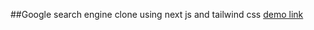 ##Google search engine clone using next js and tailwind css
[demo link](https://google-search-engine-clone-five.vercel.app/)
